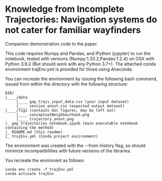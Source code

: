# Knowledge from Incomplete Trajectories: Navigation systems do not cater for familiar wayfinders

Companion demonstration code to the paper.

This code requires Numpy and Pandas, and iPython (jupyter) to run the notebook, tested with versions {Numpy:1.20.2,Pandas:1.2.4} on OSX with Python 3.9.2 (But should work with any Python 3.7+). The attached conda environment trajEnv.yml is provided for those using Anaconda.

You can recreate the environment by issuing the following bash command, issued from within the directory with the following structure:

```
DIR/
|____/data
     |____ gap_trajs_input_data.csv (your input dataset)
     |____ session_annot.csv (expected output dataset)
|____/figs (contains doc figures, may be left out)
     |____ conceptualNeighbourhood.png  
     |____ trajectory_annot.png
|_ gap_trajectories_notebook.ipynb (main executable notebook containing the method)
|_ README.md (this readme)
|_ trajEnv.yml (Conda project environment)

```

The environment was created with the --from-history flag, so should minimize incompatibilities with future versions of the libraries.

You recreate the environent as follows:

```
conda env create -f trajEnv.yml
conda activate trajEnv

```